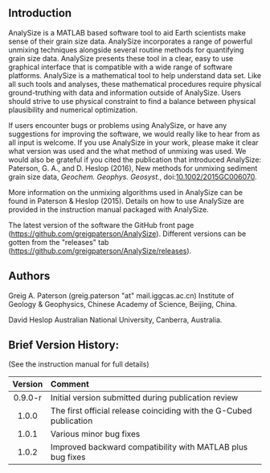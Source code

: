 ## Introduction
AnalySize is a MATLAB based software tool to aid Earth scientists make sense of their grain size data. AnalySize incorporates a range of powerful unmixing techniques alongside several routine methods for quantifying grain size data. AnalySize presents these tool in a clear, easy to use graphical interface that is compatible with a wide range of software platforms. AnalySize is a mathematical tool to help understand data set. Like all such tools and analyses, these mathematical procedures require physical ground-truthing with data and information outside of AnalySize. Users should strive to use physical constraint to find a balance between physical plausibility and numerical optimization.

If users encounter bugs or problems using AnalySize, or have any suggestions for improving the software, we would really like to hear from as all input is welcome. If you use AnalySize in your work, please make it clear what version was used and the what method of unmixing was used. We would also be grateful if you cited the publication that introduced AnalySize: Paterson, G. A., and D. Heslop (2016), New methods for unmixing sediment grain size data, _Geochem. Geophys. Geosyst._, doi:[10.1002/2015GC006070](http://dx.doi.org/10.1002/2015GC006070).

More information on the unmixing algorithms used in AnalySize can be found in Paterson & Heslop (2015). Details on how to use AnalySize are provided in the instruction manual packaged with AnalySize.

The latest version of the software the GitHub front page (https://github.com/greigpaterson/AnalySize). Different versions can be gotten from the "releases" tab (https://github.com/greigpaterson/AnalySize/releases).

## Authors
Greig A. Paterson (greig.paterson "at" mail.iggcas.ac.cn)
Institute of Geology & Geophysics, Chinese Academy of Science, Beijing, China.

David Heslop
Australian National University, Canberra, Australia.



## Brief Version History:
(See the instruction manual for full details)

|	Version 	|	Comment	|
|:-------------:|:--------- |
| 0.9.0-r  | Initial version submitted during publication review |
| 1.0.0   | The first official release coinciding with the G-Cubed publication |
| 1.0.1   | Various minor bug fixes |
| 1.0.2   | Improved backward compatibility with MATLAB plus bug fixes |

